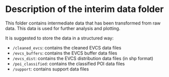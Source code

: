 # Description of the interim data folder
This folder contains intermediate data that has been transformed from raw data.
This data is used for further analysis and plotting.

It is suggested to store the data in a structured way:
- `/cleaned_evcs`: contains the cleaned EVCS data files
- `/evcs_buffers`: contains the EVCS buffer data files
- `/evcs_dist`: contains the EVCS distribution data files (in shp format)
- `/poi_classified`: contains the classified POI data files
- `/support`: contains support data files
